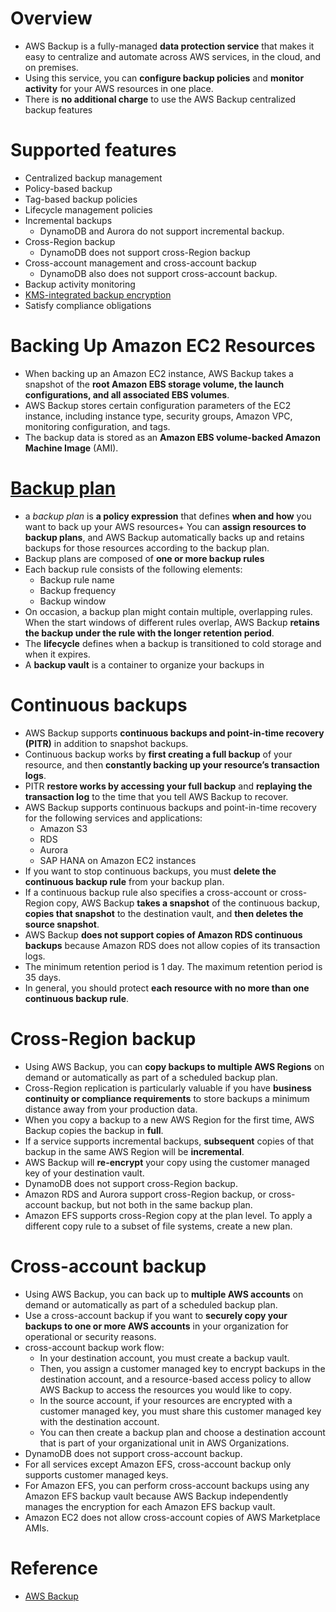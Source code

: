# Overview
+ AWS Backup is a fully-managed **data protection service** that makes it easy to centralize and automate across AWS services, in the cloud, and on premises.
+ Using this service, you can **configure backup policies** and **monitor activity** for your AWS resources in one place.
+ There is **no additional charge** to use the AWS Backup centralized backup features
# Supported features 
+ Centralized backup management
+ Policy-based backup
+ Tag-based backup policies
+ Lifecycle management policies
+ Incremental backups 
    + DynamoDB and Aurora do not support incremental backup.
+ Cross-Region backup 
    + DynamoDB does not support cross-Region backup
+ Cross-account management and cross-account backup 
    + DynamoDB also does not support cross-account backup.
+ Backup activity monitoring
+ [KMS-integrated backup encryption](https://docs.aws.amazon.com/aws-backup/latest/devguide/encryption.html)
+ Satisfy compliance obligations
# Backing Up Amazon EC2 Resources
+ When backing up an Amazon EC2 instance, AWS Backup takes a snapshot of the **root Amazon EBS storage volume, the launch configurations, and all associated EBS volumes**.
+ AWS Backup stores certain configuration parameters of the EC2 instance, including instance type, security groups, Amazon VPC, monitoring configuration, and tags.
+ The backup data is stored as an **Amazon EBS volume-backed Amazon Machine Image** (AMI).
# [Backup plan​​​​​​​​​​​​​​](https://docs.aws.amazon.com/aws-backup/latest/devguide/create-cross-account-backup.html)
+ a *backup plan* is **a policy expression** that defines **when and how** you want to back up your AWS resources+ You can **assign resources to backup plans**, and AWS Backup automatically backs up and retains backups for those resources according to the backup plan.
+ Backup plans are composed of **one or more backup rules**
+ Each backup rule consists of the following elements: 
    + Backup rule name
    + Backup frequency
    + Backup window
+ On occasion, a backup plan might contain multiple, overlapping rules. When the start windows of different rules overlap, AWS Backup **retains the backup under the rule with the longer retention period**.
+ The **lifecycle** defines when a backup is transitioned to cold storage and when it expires.
+ A **backup vault** is a container to organize your backups in
# Continuous backups
+ AWS Backup supports **continuous backups and point-in-time recovery (PITR)** in addition to snapshot backups. 
+ Continuous backup works by **first creating a full backup** of your resource, and then **constantly backing up your resource’s transaction logs**.
+ PITR **restore works by accessing your full backup** and **replaying the transaction log** to the time that you tell AWS Backup to recover.
+ AWS Backup supports continuous backups and point-in-time recovery for the following services and applications:  
    + Amazon S3
    + RDS
    + Aurora
    + SAP HANA on Amazon EC2 instances
+ If you want to stop continuous backups, you must **delete the continuous backup rule** from your backup plan.
+ If a continuous backup rule also specifies a cross-account or cross-Region copy, AWS Backup **takes a snapshot** of the continuous backup, **copies that snapshot** to the destination vault, and **then deletes the source snapshot**. 
+ AWS Backup **does not support copies of Amazon RDS continuous backups** because Amazon RDS does not allow copies of its transaction logs.
+ The minimum retention period is 1 day. The maximum retention period is 35 days.
+ In general, you should protect **each resource with no more than one continuous backup rule**. 
# Cross-Region backup
+ Using AWS Backup, you can **copy backups to multiple AWS Regions** on demand or automatically as part of a scheduled backup plan.
+ Cross-Region replication is particularly valuable if you have **business continuity or compliance requirements** to store backups a minimum distance away from your production data.
+ When you copy a backup to a new AWS Region for the first time, AWS Backup copies the backup in **full**.
+ If a service supports incremental backups, **subsequent** copies of that backup in the same AWS Region will be **incremental**.
+ AWS Backup will **re-encrypt** your copy using the customer managed key of your destination vault.
+ DynamoDB does not support cross-Region backup.
+ Amazon RDS and Aurora support cross-Region backup, or cross-account backup, but not both in the same backup plan.
+ Amazon EFS supports cross-Region copy at the plan level. To apply a different copy rule to a subset of file systems, create a new plan.
# Cross-account backup
+ Using AWS Backup, you can back up to **multiple AWS accounts** on demand or automatically as part of a scheduled backup plan.
+ Use a cross-account backup if you want to **securely copy your backups to one or more AWS accounts** in your organization for operational or security reasons.
+ cross-account backup work flow: 
    + In your destination account, you must create a backup vault.
    + Then, you assign a customer managed key to encrypt backups in the destination account, and a resource-based access policy to allow AWS Backup to access the resources you would like to copy.
    + In the source account, if your resources are encrypted with a customer managed key, you must share this customer managed key with the destination account.
    + You can then create a backup plan and choose a destination account that is part of your organizational unit in AWS Organizations.
+ DynamoDB does not support cross-account backup.
+ For all services except Amazon EFS, cross-account backup only supports customer managed keys. 
+ For Amazon EFS, you can perform cross-account backups using any Amazon EFS backup vault because AWS Backup independently manages the encryption for each Amazon EFS backup vault.
+ Amazon EC2 does not allow cross-account copies of AWS Marketplace AMIs. 
# Reference
+ [AWS Backup](https://docs.aws.amazon.com/aws-backup/latest/devguide/whatisbackup.html)

